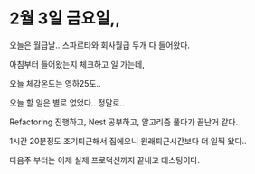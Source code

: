 # 2월 3일 금요일,,

오늘은 월급날.. 스파르타와 회사월급 두개 다 들어왔다.

아침부터 들어왔는지 체크하고 일 가는데,

오늘 체감온도는 영하25도..

오늘 할 일은 별로 없었다.. 정말로..

Refactoring 진행하고, Nest 공부하고, 알고리즘 풀다가 끝난거 같다.

1시간 20분정도 조기퇴근해서 집에오니 원래퇴근시간보다 더 일찍 왔다..

다음주 부터는 이제 실제 프로덕션까지 끝내고 테스팅이다.

